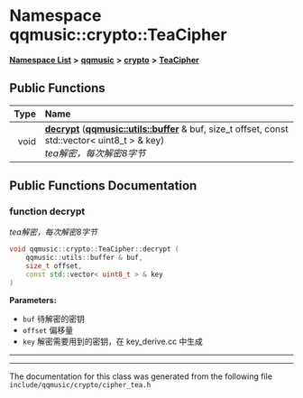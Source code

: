 

# Namespace qqmusic::crypto::TeaCipher



[**Namespace List**](namespaces.md) **>** [**qqmusic**](namespaceqqmusic.md) **>** [**crypto**](namespaceqqmusic_1_1crypto.md) **>** [**TeaCipher**](namespaceqqmusic_1_1crypto_1_1TeaCipher.md)










































## Public Functions

| Type | Name |
| ---: | :--- |
|  void | [**decrypt**](#function-decrypt) ([**qqmusic::utils::buffer**](classqqmusic_1_1utils_1_1buffer.md) & buf, size\_t offset, const std::vector&lt; uint8\_t &gt; & key) <br>_tea解密，每次解密8字节_  |




























## Public Functions Documentation




### function decrypt 

_tea解密，每次解密8字节_ 
```C++
void qqmusic::crypto::TeaCipher::decrypt (
    qqmusic::utils::buffer & buf,
    size_t offset,
    const std::vector< uint8_t > & key
) 
```





**Parameters:**


* `buf` 待解密的密钥 
* `offset` 偏移量 
* `key` 解密需要用到的密钥，在 key\_derive.cc 中生成 




        

<hr>

------------------------------
The documentation for this class was generated from the following file `include/qqmusic/crypto/cipher_tea.h`

